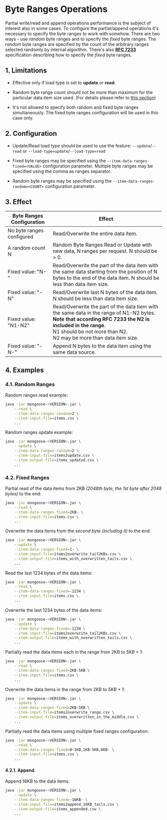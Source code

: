 # Byte Ranges Operations

Partial write/read and append operations performance is the subject of interest also in some cases.
To configure the partial/append operations it's necessary to specify the byte ranges to work with somehow.
There are two ways - use *random* byte ranges and to specify the *fixed* byte ranges.
The *random* byte ranges are specified by the count of the arbitrary ranges selected randomly by internal algorithm.
There's also **[RFC 7233](https://tools.ietf.org/html/rfc7233)** specification describing how to specify the *fixed*
byte ranges.

## 1. Limitations

* Effective only if load type is set to **update** or **read**.

* Random byte range count should not be more than maximum for the particular data item size used.
  (For details please refer to [this section](../../../../design/data_reentrancy/#random-range-update))

* It's not allowed to specify both random and fixed byte ranges simultaneously. The fixed byte ranges configuration will
  be used in this case only.

## 2. Configuration

* Update/Read load type should be used to use the feature: `--update`/`--read` or
    `--load-type=update`/`--load-type=read`

* Fixed byte ranges may be specified using the `--item-data-ranges-fixed=<VALUE>` configuration parameter.
    Multiple byte ranges may be specified using the comma as ranges separator.

* Random byte ranges may be specified using the `--item-data-ranges-random=<COUNT>` configuration parameter.

## 3. Effect

| Byte Ranges Configuration | Effect |
|---------------------------|--------|
| No byte ranges configured | Read/Overwrite the entire data item.  |
| A random count N          | Random Byte Ranges Read or Update with new data, N ranges per request. N should be > 0. |
| Fixed value: "N-"         | Read/Overwrite the part of the data item with the same data starting from the position of N bytes to the end of the data item. N should be less than data item size. |
| Fixed value: "-N"         | Read/Overwrite last N bytes of the data item. N should be less than data item size. |
| Fixed value: "N1-N2"      | Read/Overwrite the part of the data tiem with the same data in the range of N1-N2 bytes.<br/>**Note that according RFC 7233 the N2 is included in the range**.<br/>N1 should be not more than N2.<br/>N2 may be more than data item size. |
| Fixed value: "-N-"        | Append N bytes to the data item using the same data source. |

## 4. Examples

### 4.1. Random Ranges

Random ranges read example:
```bash
java -jar mongoose-<VERSION>.jar \
	--read \
	--item-data-ranges-random=2 \
	--item-input-file=items.csv \
	...
```

Random ranges update example:
```bash
java -jar mongoose-<VERSION>.jar \
	--update \
	--item-data-ranges-random=2 \
	--item-input-file=items2update.csv \
	--item-output-file=items_updated.csv \
	...
```

### 4.2. Fixed Ranges

Partial read of the data items from 2KB *(2048th byte, the 1st byte after 2048 bytes)* to the end:
```bash
java -jar mongoose-<VERSION>.jar \
	--read \
	--item-data-ranges-fixed=2KB- \
	--item-input-file=items.csv \
	...
```

Overwrite the data items from the *second byte (including it)* to the end:
```bash
java -jar mongoose-<VERSION>.jar \
	--update \
	--item-data-ranges-fixed=1- \
	--item-input-file=items2overwrite_tail2KBs.csv \
	--item-output-file=items_with_overwritten_tails.csv \
	...
```

Read the last 1234 bytes of the data items:
```bash
java -jar mongoose-<VERSION>.jar \
	--read \
	--item-data-ranges-fixed=-1234 \
	--item-input-file=items.csv \
	...
```

Overwrite the last 1234 bytes of the data items:
```bash
java -jar mongoose-<VERSION>.jar \
	--update \
	--item-data-ranges-fixed=-1234 \
	--item-input-file=items2overwrite_tail2KBs.csv \
	--item-output-file=items_with_overwritten_tails.csv \
	...
```

Partially read the data items each in the range from 2KB to *5KB + 1*:
```bash
java -jar mongoose-<VERSION>.jar \
	--read \
	--item-data-ranges-fixed=2KB-5KB \
	--item-input-file=items.csv \
	...
```

Overwrite the data items in the range from 2KB to *5KB + 1*:
```bash
java -jar mongoose-<VERSION>.jar \
	--update \
	--item-data-ranges-fixed=2KB-5KB \
	--item-input-file=items2overwrite_range.csv \
	--item-output-file=items_overwritten_in_the_middle.csv \
	...
```

Partially read the data items using multiple fixed ranges configuration:
```bash
java -jar mongoose-<VERSION>.jar \
	--read \
	--item-data-ranges-fixed=0-1KB,2KB-5KB,8KB- \
	--item-input-file=items.csv \
	...
```

#### 4.2.1. Append

Append 16KB to the data items:
```bash
java -jar mongoose-<VERSION>.jar \
	--update \
	--item-data-ranges-fixed=-16KB- \
	--item-input-file=items2append_16KB_tails.csv \
	--item-output-file=items_appended.csv \
	...
```
